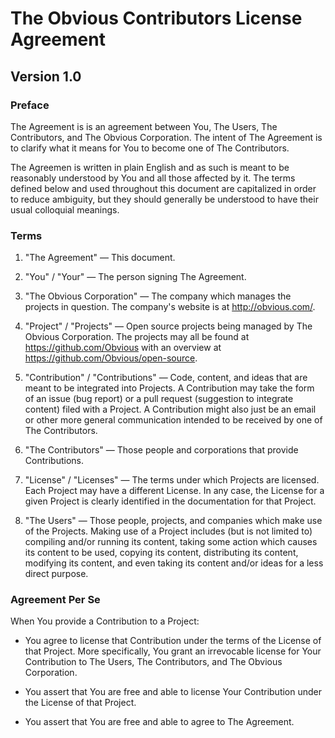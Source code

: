 The Obvious Contributors License Agreement
==========================================

Version 1.0
-----------

### Preface

The Agreement is is an agreement between You, The Users, The
Contributors, and The Obvious Corporation. The intent of The Agreement
is to clarify what it means for You to become one of The Contributors.

The Agreemen is written in plain English and as such is meant to be
reasonably understood by You and all those affected by it. The terms
defined below and used throughout this document are capitalized in
order to reduce ambiguity, but they should generally be understood to
have their usual colloquial meanings.


### Terms

1. "The Agreement" &mdash; This document.

2. "You" / "Your" &mdash; The person signing The Agreement.

3. "The Obvious Corporation" &mdash; The company which manages the projects
   in question. The company's website is at <http://obvious.com/>.

4. "Project" / "Projects" &mdash; Open source projects being managed by The
   Obvious Corporation. The projects may all be found at
   <https://github.com/Obvious> with an overview at
   <https://github.com/Obvious/open-source>.

5. "Contribution" / "Contributions" &mdash; Code, content, and ideas
   that are meant to be integrated into Projects. A Contribution may
   take the form of an issue (bug report) or a pull request
   (suggestion to integrate content) filed with a Project. A
   Contribution might also just be an email or other more general
   communication intended to be received by one of The Contributors.

6. "The Contributors" &mdash; Those people and corporations that provide
   Contributions.

7. "License" / "Licenses" &mdash; The terms under which Projects are
   licensed. Each Project may have a different License. In any case,
   the License for a given Project is clearly identified in the
   documentation for that Project.

8. "The Users" &mdash; Those people, projects, and companies which
   make use of the Projects. Making use of a Project includes (but is
   not limited to) compiling and/or running its content, taking some
   action which causes its content to be used, copying its content,
   distributing its content, modifying its content, and even taking
   its content and/or ideas for a less direct purpose.


### Agreement Per Se

When You provide a Contribution to a Project:

* You agree to license that Contribution under the terms of the
  License of that Project. More specifically, You grant an irrevocable
  license for Your Contribution to The Users, The Contributors, and
  The Obvious Corporation.

* You assert that You are free and able to license Your Contribution
  under the License of that Project.

* You assert that You are free and able to agree to The Agreement.

